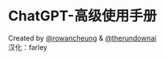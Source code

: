 # ChatGPT-高级使用手册
Created by [@rowancheung](https://twitter.com/rowancheung) & [@therundownai](https://twitter.com/therundownai)  
汉化：farley
